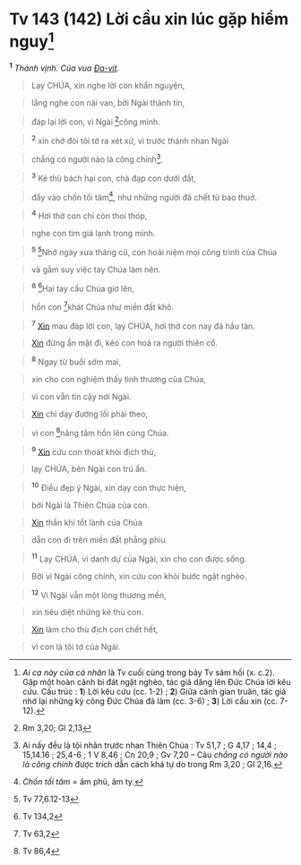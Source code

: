 # Tv 143 (142) Lời cầu xin lúc gặp hiểm nguy[^1-c17b5a48-7bc5-46d2-a3c4-9f1565092871]
<sup><b>1</b></sup> *Thánh vịnh. Của vua [Đa-vít]().*


> Lạy CHÚA, xin nghe lời con khẩn nguyện,
>


> lắng nghe con nài van, bởi Ngài thành tín,
>


> đáp lại lời con, vì Ngài [^1@-c17b5a48-7bc5-46d2-a3c4-9f1565092871]công minh.
>


> <sup><b>2</b></sup> xin chớ đòi tôi tớ ra xét xử, vì trước thánh nhan Ngài
>


> chẳng có người nào là công chính[^2-c17b5a48-7bc5-46d2-a3c4-9f1565092871].
>


> <sup><b>3</b></sup> Kẻ thù bách hại con, chà đạp con dưới đất,
>


> đẩy vào chốn tối tăm[^3-c17b5a48-7bc5-46d2-a3c4-9f1565092871], như những người đã chết từ bao thuở.
>


> <sup><b>4</b></sup> Hơi thở con chỉ còn thoi thóp,
>


> nghe con tim giá lạnh trong mình.
>


> <sup><b>5</b></sup> [^2@-c17b5a48-7bc5-46d2-a3c4-9f1565092871]Nhớ ngày xưa tháng cũ, con hoài niệm mọi công trình của Chúa
>


> và gẫm suy việc tay Chúa làm nên.
>


> <sup><b>6</b></sup> [^3@-c17b5a48-7bc5-46d2-a3c4-9f1565092871]Hai tay cầu Chúa giơ lên,
>


> hồn con [^4@-c17b5a48-7bc5-46d2-a3c4-9f1565092871]khát Chúa như miền đất khô.
>


> <sup><b>7</b></sup> [Xin]() mau đáp lời con, lạy CHÚA, hơi thở con nay đã hầu tàn.
>


> [Xin]() đừng ẩn mặt đi, kẻo con hoá ra người thiên cổ.
>


> <sup><b>8</b></sup> Ngay từ buổi sớm mai,
>


> xin cho con nghiệm thấy tình thương của Chúa,
>


> vì con vẫn tin cậy nơi Ngài.
>


> [Xin]() chỉ dạy đường lối phải theo,
>


> vì con [^5@-c17b5a48-7bc5-46d2-a3c4-9f1565092871]nâng tâm hồn lên cùng Chúa.
>


> <sup><b>9</b></sup> [Xin]() cứu con thoát khỏi địch thù,
>


> lạy CHÚA, bên Ngài con trú ẩn.
>


> <sup><b>10</b></sup> Điều đẹp ý Ngài, xin dạy con thực hiện,
>


> bởi Ngài là Thiên Chúa của con.
>


> [Xin]() thần khí tốt lành của Chúa
>


> dẫn con đi trên miền đất phẳng phiu.
>


> <sup><b>11</b></sup> Lạy CHÚA, vì danh dự của Ngài, xin cho con được sống.
>


> Bởi vì Ngài công chính, xin cứu con khỏi bước ngặt nghèo.
>


> <sup><b>12</b></sup> Vì Ngài vẫn một lòng thương mến,
>


> xin tiêu diệt những kẻ thù con.
>


> [Xin]() làm cho thù địch con chết hết,
>


> vì con là tôi tớ của Ngài.
>

[^1-c17b5a48-7bc5-46d2-a3c4-9f1565092871]: *Ai ca này của cá nhân* là Tv cuối cùng trong bảy Tv sám hối (x. c.2). Gặp một hoàn cảnh bi đát ngặt nghèo, tác giả dâng lên Đức Chúa lời kêu cứu. Cấu trúc : **1**) Lời kêu cứu (cc. 1-2) ; **2**) Giữa cảnh gian truân, tác giả nhớ lại những kỳ công Đức Chúa đã làm (cc. 3-6) ; **3**) Lời cầu xin (cc. 7-12).
[^2-c17b5a48-7bc5-46d2-a3c4-9f1565092871]: Ai nấy đều là tội nhân trước nhan Thiên Chúa : Tv 51,7 ; G 4,17 ; 14,4 ; 15,14.16 ; 25,4-6 ; 1 V 8,46 ; Cn 20,9 ; Gv 7,20 – Câu *chẳng có người nào là công chính* được trích dẫn cách khá tự do trong Rm 3,20 ; Gl 2,16.
[^3-c17b5a48-7bc5-46d2-a3c4-9f1565092871]: *Chốn tối tăm* = âm phủ, âm ty.
[^1@-c17b5a48-7bc5-46d2-a3c4-9f1565092871]: Rm 3,20; Gl 2,13
[^2@-c17b5a48-7bc5-46d2-a3c4-9f1565092871]: Tv 77,6.12-13
[^3@-c17b5a48-7bc5-46d2-a3c4-9f1565092871]: Tv 134,2
[^4@-c17b5a48-7bc5-46d2-a3c4-9f1565092871]: Tv 63,2
[^5@-c17b5a48-7bc5-46d2-a3c4-9f1565092871]: Tv 86,4